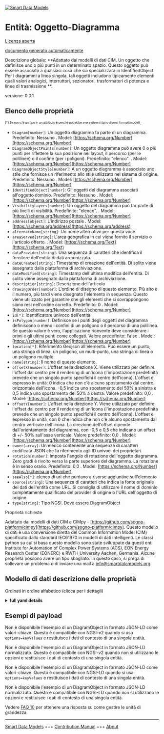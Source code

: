 <!-- 10-Header -->  
[![Smart Data Models](https://smartdatamodels.org/wp-content/uploads/2022/01/SmartDataModels_logo.png "Logo")](https://smartdatamodels.org)  
Entità: Oggetto-Diagramma  
=========================<!-- /10-Header -->  
<!-- 15-License -->  
[Licenza aperta](https://github.com/smart-data-models//dataModel.EnergyCIM/blob/master/DiagramObject/LICENSE.md)  
[documento generato automaticamente](https://docs.google.com/presentation/d/e/2PACX-1vTs-Ng5dIAwkg91oTTUdt8ua7woBXhPnwavZ0FxgR8BsAI_Ek3C5q97Nd94HS8KhP-r_quD4H0fgyt3/pub?start=false&loop=false&delayms=3000#slide=id.gb715ace035_0_60)  
<!-- /15-License -->  
<!-- 20-Description -->  
Descrizione globale: **Adattato dai modelli di dati CIM. Un oggetto che definisce uno o più punti in un determinato spazio. Questo oggetto può essere associato a qualsiasi cosa che sia specializzata in IdentifiedObject. Per i diagrammi a linea singola, tali oggetti includono tipicamente elementi quali valori analogici, interruttori, sezionatori, trasformatori di potenza e linee di trasmissione **.  
versione: 0.0.1  
<!-- /20-Description -->  
<!-- 30-PropertiesList -->  

## Elenco delle proprietà  

<sup><sub>[*] Se non c'è un tipo in un attributo è perché potrebbe avere diversi tipi o diversi formati/modelli</sub></sup>.  
- `Diagram[number]`: Un oggetto diagramma fa parte di un diagramma. Predefinito: Nessuno  . Model: [https://schema.org/Number](https://schema.org/Number)- `DiagramObjectPoints[number]`: Un oggetto diagramma può avere 0 o più punti per riflettere la sua posizione nel layout, il percorso (per le polilinee) o il confine (per i poligoni). Predefinito: "elenco".  . Model: [https://schema.org/Number](https://schema.org/Number)- `DiagramObjectStyle[number]`: A un oggetto diagramma è associato uno stile che fornisce un riferimento allo stile utilizzato nel sistema di origine. Predefinito: Nessuno  . Model: [https://schema.org/Number](https://schema.org/Number)- `IdentifiedObject[number]`: Gli oggetti del diagramma associati all'oggetto dominio. Predefinito: Nessuno  . Model: [https://schema.org/Number](https://schema.org/Number)- `VisibilityLayers[number]`: Un oggetto del diagramma può far parte di più livelli di visibilità. Predefinito: "elenco".  . Model: [https://schema.org/Number](https://schema.org/Number)- `address[object]`: L'indirizzo postale  . Model: [https://schema.org/address](https://schema.org/address)- `alternateName[string]`: Un nome alternativo per questa voce  - `areaServed[string]`: L'area geografica in cui viene fornito il servizio o l'articolo offerto.  . Model: [https://schema.org/Text](https://schema.org/Text)- `dataProvider[string]`: Una sequenza di caratteri che identifica il fornitore dell'entità di dati armonizzata.  - `dateCreated[string]`: Timestamp di creazione dell'entità. Di solito viene assegnato dalla piattaforma di archiviazione.  - `dateModified[string]`: Timestamp dell'ultima modifica dell'entità. Di solito viene assegnato dalla piattaforma di archiviazione.  - `description[string]`: Descrizione dell'articolo  - `drawingOrder[number]`: L'ordine di disegno di questo elemento. Più alto è il numero, più tardi viene disegnato l'elemento in sequenza. Questo viene utilizzato per garantire che gli elementi che si sovrappongono siano resi nell'ordine corretto. Predefinito: 0  . Model: [https://schema.org/Number](https://schema.org/Number)- `id[*]`: Identificatore univoco dell'entità  - `isPolygon[number]`: Definisce se i punti degli oggetti del diagramma definiscono o meno i confini di un poligono o il percorso di una polilinea. Se questo valore è vero, l'applicazione ricevente deve considerare i primi e gli ultimi punti come collegati. Valore predefinito: Falso  . Model: [https://schema.org/Number](https://schema.org/Number)- `location[*]`: Riferimento Geojson all'elemento. Può essere un punto, una stringa di linea, un poligono, un multi-punto, una stringa di linea o un poligono multiplo.  - `name[string]`: Il nome di questo elemento.  - `offsetX[number]`: L'offset nella direzione X. Viene utilizzato per definire l'offset dal centro per il rendering di un'icona (l'impostazione predefinita prevede che un singolo punto specifichi il centro dell'icona).  L'offset è espresso in unità: 0 indica che non c'è alcuno spostamento dal centro orizzontale dell'icona.  -0,5 indica uno spostamento del 50% a sinistra e 0,5 indica uno spostamento del 50% a destra. Valore predefinito: 0,0  . Model: [https://schema.org/Number](https://schema.org/Number)- `offsetY[number]`: L'offset nella direzione Y. Viene utilizzato per definire l'offset dal centro per il rendering di un'icona (l'impostazione predefinita prevede che un singolo punto specifichi il centro dell'icona).  L'offset è espresso in unità, con 0 che indica che non c'è alcuno spostamento dal centro verticale dell'icona.  La direzione dell'offset dipende dall'orientamento del diagramma, con -0,5 e 0,5 che indicano un offset di +/- 50% sull'asse verticale. Valore predefinito: 0,0  . Model: [https://schema.org/Number](https://schema.org/Number)- `owner[array]`: Un elenco contenente una sequenza di caratteri codificata JSON che fa riferimento agli ID univoci dei proprietari.  - `rotation[number]`: Imposta l'angolo di rotazione dell'oggetto diagramma.  Zero gradi è rivolto verso la parte superiore del diagramma.  La rotazione è in senso orario. Predefinito: 0,0  . Model: [https://schema.org/Number](https://schema.org/Number)- `seeAlso[*]`: elenco di uri che puntano a risorse aggiuntive sull'elemento  - `source[string]`: Una sequenza di caratteri che indica la fonte originale dei dati dell'entità come URL. Si consiglia di utilizzare il nome di dominio completamente qualificato del provider di origine o l'URL dell'oggetto di origine.  - `type[string]`: Tipo NGSI. Deve essere DiagramObject  <!-- /30-PropertiesList -->  
<!-- 35-RequiredProperties -->  
Proprietà richieste  
<!-- /35-RequiredProperties -->  
<!-- 40-RequiredProperties -->  
Adattato dai modelli di dati CIM e CIMpy - [https://github.com/sogno-platform/cimpy](https://github.com/sogno-platform/cimpy). Questo modello di dati è una conversione diretta del Common Information Model (CIM) specificato dallo standard IEC61970 in modelli di dati intelligenti. Le classi python su cui si basa questo modello sono state sviluppate da questi enti Institute for Automation of Complex Power Systems (ACS), EON Energy Research Center (EONERC) e RWTH University Aachen, Germania. Alcune proprietà possono avere un tipo sbagliato. In questo caso, si prega di sollevare un problema o di inviare una mail a info@smartdatamodels.org.  
<!-- /40-RequiredProperties -->  
<!-- 50-DataModelHeader -->  
## Modello di dati descrizione delle proprietà  
Ordinati in ordine alfabetico (clicca per i dettagli)  
<!-- /50-DataModelHeader -->  
<!-- 60-ModelYaml -->  
<details><summary><strong>full yaml details</strong></summary>    
```yaml  
DiagramObject:    
  description: 'Adapted from CIM data models. An object that defines one or more points in a given space. This object can be associated with anything that specializes IdentifiedObject. For single line diagrams such objects typically include such items as analog values, breakers, disconnectors, power transformers, and transmission lines.'    
  properties:    
    Diagram:    
      description: 'A diagram object is part of a diagram. Default: None'    
      type: number    
      x-ngsi:    
        model: https://schema.org/Number    
        type: Property    
    DiagramObjectPoints:    
      description: 'A diagram object can have 0 or more points to reflect its layout position, routing (for polylines) or boundary (for polygons). Default: ''list'''    
      type: number    
      x-ngsi:    
        model: https://schema.org/Number    
        type: Property    
    DiagramObjectStyle:    
      description: 'A diagram object has a style associated that provides a reference for the style used in the originating system. Default: None'    
      type: number    
      x-ngsi:    
        model: https://schema.org/Number    
        type: Property    
    IdentifiedObject:    
      description: 'The diagram objects that are associated with the domain object. Default: None'    
      type: number    
      x-ngsi:    
        model: https://schema.org/Number    
        type: Property    
    VisibilityLayers:    
      description: 'A diagram object can be part of multiple visibility layers. Default: ''list'''    
      type: number    
      x-ngsi:    
        model: https://schema.org/Number    
        type: Property    
    address:    
      description: 'The mailing address'    
      properties:    
        addressCountry:    
          description: 'Property. The country. For example, Spain. Model:''https://schema.org/addressCountry'''    
          type: string    
        addressLocality:    
          description: 'Property. The locality in which the street address is, and which is in the region. Model:''https://schema.org/addressLocality'''    
          type: string    
        addressRegion:    
          description: 'Property. The region in which the locality is, and which is in the country. Model:''https://schema.org/addressRegion'''    
          type: string    
        postOfficeBoxNumber:    
          description: 'Property. The post office box number for PO box addresses. For example, 03578. Model:''https://schema.org/postOfficeBoxNumber'''    
          type: string    
        postalCode:    
          description: 'Property. The postal code. For example, 24004. Model:''https://schema.org/https://schema.org/postalCode'''    
          type: string    
        streetAddress:    
          description: 'Property. The street address. Model:''https://schema.org/streetAddress'''    
          type: string    
      type: object    
      x-ngsi:    
        model: https://schema.org/address    
        type: Property    
    alternateName:    
      description: 'An alternative name for this item'    
      type: string    
      x-ngsi:    
        type: Property    
    areaServed:    
      description: 'The geographic area where a service or offered item is provided'    
      type: string    
      x-ngsi:    
        model: https://schema.org/Text    
        type: Property    
    dataProvider:    
      description: 'A sequence of characters identifying the provider of the harmonised data entity.'    
      type: string    
      x-ngsi:    
        type: Property    
    dateCreated:    
      description: 'Entity creation timestamp. This will usually be allocated by the storage platform.'    
      format: date-time    
      type: string    
      x-ngsi:    
        type: Property    
    dateModified:    
      description: 'Timestamp of the last modification of the entity. This will usually be allocated by the storage platform.'    
      format: date-time    
      type: string    
      x-ngsi:    
        type: Property    
    description:    
      description: 'A description of this item'    
      type: string    
      x-ngsi:    
        type: Property    
    drawingOrder:    
      description: 'The drawing order of this element. The higher the number, the later the element is drawn in sequence. This is used to ensure that elements that overlap are rendered in the correct order. Default: 0'    
      type: number    
      x-ngsi:    
        model: https://schema.org/Number    
        type: Property    
    id:    
      anyOf: &diagramobject_-_properties_-_owner_-_items_-_anyof    
        - description: 'Property. Identifier format of any NGSI entity'    
          maxLength: 256    
          minLength: 1    
          pattern: ^[\w\-\.\{\}\$\+\*\[\]`|~^@!,:\\]+$    
          type: string    
        - description: 'Property. Identifier format of any NGSI entity'    
          format: uri    
          type: string    
      description: 'Unique identifier of the entity'    
      x-ngsi:    
        type: Property    
    isPolygon:    
      description: 'Defines whether or not the diagram objects points define the boundaries of a polygon or the routing of a polyline. If this value is true then a receiving application should consider the first and last points to be connected. Default: False'    
      type: number    
      x-ngsi:    
        model: https://schema.org/Number    
        type: Property    
    location:    
      description: 'Geojson reference to the item. It can be Point, LineString, Polygon, MultiPoint, MultiLineString or MultiPolygon'    
      oneOf:    
        - description: 'GeoProperty. Geojson reference to the item. Point'    
          properties:    
            bbox:    
              items:    
                type: number    
              minItems: 4    
              type: array    
            coordinates:    
              items:    
                type: number    
              minItems: 2    
              type: array    
            type:    
              enum:    
                - Point    
              type: string    
          required:    
            - type    
            - coordinates    
          title: 'GeoJSON Point'    
          type: object    
        - description: 'GeoProperty. Geojson reference to the item. LineString'    
          properties:    
            bbox:    
              items:    
                type: number    
              minItems: 4    
              type: array    
            coordinates:    
              items:    
                items:    
                  type: number    
                minItems: 2    
                type: array    
              minItems: 2    
              type: array    
            type:    
              enum:    
                - LineString    
              type: string    
          required:    
            - type    
            - coordinates    
          title: 'GeoJSON LineString'    
          type: object    
        - description: 'GeoProperty. Geojson reference to the item. Polygon'    
          properties:    
            bbox:    
              items:    
                type: number    
              minItems: 4    
              type: array    
            coordinates:    
              items:    
                items:    
                  items:    
                    type: number    
                  minItems: 2    
                  type: array    
                minItems: 4    
                type: array    
              type: array    
            type:    
              enum:    
                - Polygon    
              type: string    
          required:    
            - type    
            - coordinates    
          title: 'GeoJSON Polygon'    
          type: object    
        - description: 'GeoProperty. Geojson reference to the item. MultiPoint'    
          properties:    
            bbox:    
              items:    
                type: number    
              minItems: 4    
              type: array    
            coordinates:    
              items:    
                items:    
                  type: number    
                minItems: 2    
                type: array    
              type: array    
            type:    
              enum:    
                - MultiPoint    
              type: string    
          required:    
            - type    
            - coordinates    
          title: 'GeoJSON MultiPoint'    
          type: object    
        - description: 'GeoProperty. Geojson reference to the item. MultiLineString'    
          properties:    
            bbox:    
              items:    
                type: number    
              minItems: 4    
              type: array    
            coordinates:    
              items:    
                items:    
                  items:    
                    type: number    
                  minItems: 2    
                  type: array    
                minItems: 2    
                type: array    
              type: array    
            type:    
              enum:    
                - MultiLineString    
              type: string    
          required:    
            - type    
            - coordinates    
          title: 'GeoJSON MultiLineString'    
          type: object    
        - description: 'GeoProperty. Geojson reference to the item. MultiLineString'    
          properties:    
            bbox:    
              items:    
                type: number    
              minItems: 4    
              type: array    
            coordinates:    
              items:    
                items:    
                  items:    
                    items:    
                      type: number    
                    minItems: 2    
                    type: array    
                  minItems: 4    
                  type: array    
                type: array    
              type: array    
            type:    
              enum:    
                - MultiPolygon    
              type: string    
          required:    
            - type    
            - coordinates    
          title: 'GeoJSON MultiPolygon'    
          type: object    
      x-ngsi:    
        type: GeoProperty    
    name:    
      description: 'The name of this item.'    
      type: string    
      x-ngsi:    
        type: Property    
    offsetX:    
      description: 'The offset in the X direction. This is used for defining the offset from centre for rendering an icon (the default is that a single point specifies the centre of the icon).  The offset is in per-unit with 0 indicating there is no offset from the horizontal centre of the icon.  -0.5 indicates it is offset by 50% to the left and 0.5 indicates an offset of 50% to the right. Default: 0.0'    
      type: number    
      x-ngsi:    
        model: https://schema.org/Number    
        type: Property    
    offsetY:    
      description: 'The offset in the Y direction. This is used for defining the offset from centre for rendering an icon (the default is that a single point specifies the centre of the icon).  The offset is in per-unit with 0 indicating there is no offset from the vertical centre of the icon.  The offset direction is dependent on the orientation of the diagram, with -0.5 and 0.5 indicating an offset of +/- 50% on the vertical axis. Default: 0.0'    
      type: number    
      x-ngsi:    
        model: https://schema.org/Number    
        type: Property    
    owner:    
      description: 'A List containing a JSON encoded sequence of characters referencing the unique Ids of the owner(s)'    
      items:    
        anyOf: *diagramobject_-_properties_-_owner_-_items_-_anyof    
        description: 'Property. Unique identifier of the entity'    
      type: array    
      x-ngsi:    
        type: Property    
    rotation:    
      description: 'Sets the angle of rotation of the diagram object.  Zero degrees is pointing to the top of the diagram.  Rotation is clockwise. Default: 0.0'    
      type: number    
      x-ngsi:    
        model: https://schema.org/Number    
        type: Property    
    seeAlso:    
      description: 'list of uri pointing to additional resources about the item'    
      oneOf:    
        - items:    
            format: uri    
            type: string    
          minItems: 1    
          type: array    
        - format: uri    
          type: string    
      x-ngsi:    
        type: Property    
    source:    
      description: 'A sequence of characters giving the original source of the entity data as a URL. Recommended to be the fully qualified domain name of the source provider, or the URL to the source object.'    
      type: string    
      x-ngsi:    
        type: Property    
    type:    
      description: 'NGSI type. It has to be DiagramObject'    
      enum:    
        - DiagramObject    
      type: string    
      x-ngsi:    
        type: Property    
  required: []    
  type: object    
  x-derived-from: ""    
  x-disclaimer: 'Redistribution and use in source and binary forms, with or without modification, are permitted  provided that the license conditions are met. Copyleft (c) 2021 Contributors to Smart Data Models Program'    
  x-license-url: https://github.com/smart-data-models/dataModel.EnergyCIM/blob/master/DiagramObject/LICENSE.md    
  x-model-schema: https://smart-data-models.github.io/dataModels.CIMEnergyClasses/DiagramObject/schema.json    
  x-model-tags: ""    
  x-version: 0.0.1    
```  
</details>    
<!-- /60-ModelYaml -->  
<!-- 70-MiddleNotes -->  
<!-- /70-MiddleNotes -->  
<!-- 80-Examples -->  
## Esempi di payload  
Non è disponibile l'esempio di un DiagramObject in formato JSON-LD come valori-chiave. Questo è compatibile con NGSI-v2 quando si usa `options=keyValues` e restituisce i dati di contesto di una singola entità.  
Non è disponibile l'esempio di un DiagramObject in formato JSON-LD normalizzato. Questo è compatibile con NGSI-v2 quando non si utilizzano le opzioni e restituisce i dati di contesto di una singola entità.  
Non è disponibile l'esempio di un DiagramObject in formato JSON-LD come valori-chiave. Questo è compatibile con NGSI-LD quando si usa `options=keyValues` e restituisce i dati di contesto di una singola entità.  
Non è disponibile l'esempio di un DiagramObject in formato JSON-LD normalizzato. Questo è compatibile con NGSI-LD quando non si utilizzano le opzioni e restituisce i dati di contesto di una singola entità.  
<!-- /80-Examples -->  
<!-- 90-FooterNotes -->  
<!-- /90-FooterNotes -->  
<!-- 95-Units -->  
Vedere [FAQ 10](https://smartdatamodels.org/index.php/faqs/) per ottenere una risposta su come gestire le unità di grandezza.  
<!-- /95-Units -->  
<!-- 97-LastFooter -->  
---  
[Smart Data Models](https://smartdatamodels.org) +++ [Contribution Manual](https://bit.ly/contribution_manual) +++ [About](https://bit.ly/Introduction_SDM)<!-- /97-LastFooter -->  

